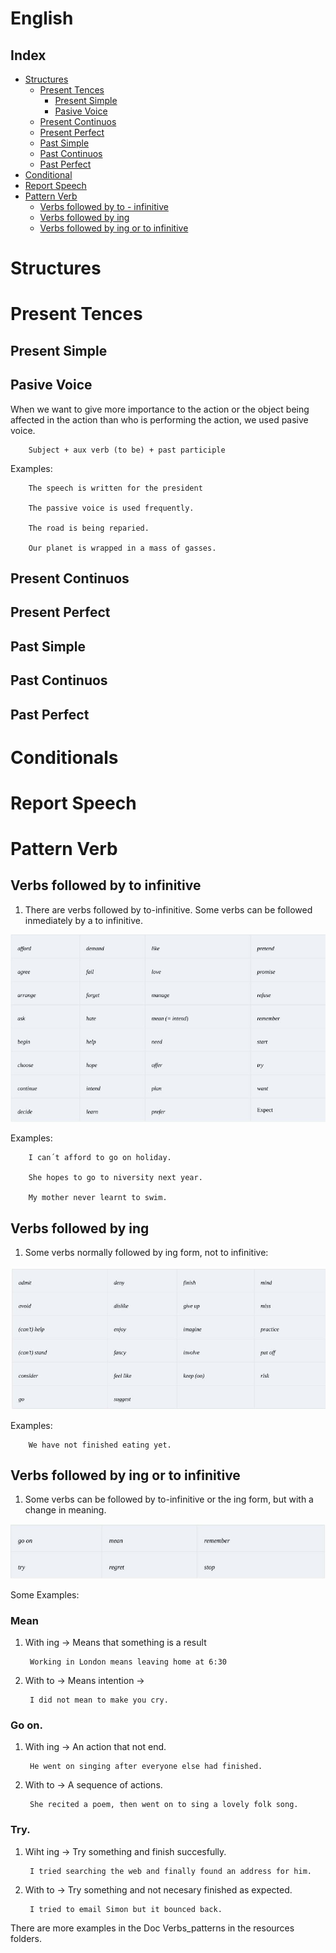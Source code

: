 ﻿# English

## Index

* [Structures](#Structures)
	* [Present Tences](#Present-Tences)
    	* [Present Simple](#Present-Simple)
    	* [Pasive Voice](#Pasive-Voice)
    * [Present Continuos](#Present-Continuos)
    * [Present Perfect](#Present-Perfect) 
    * [Past Simple](#Past-Simple)
    * [Past Continuos](#Past-Continuos)
    * [Past Perfect](#Past-Perfect) 
* [Conditional](#Conditionals)    
* [Report Speech](#Report-Speech) 
* [Pattern Verb](#Pattern-Verb)    
	* [Verbs followed by to - infinitive](#Verbs-followed-by-to-infinitive)    
	* [Verbs followed by ing](#Verbs-followed-by-ing)    
	* [Verbs followed by ing or to infinitive](#Verbs-followed-by-ing-or-to-infinitive)    

# Structures

# Present Tences

## Present Simple    

## Pasive Voice

When we want to give more importance to the action or the object being affected in the action than who is performing the action, we used pasive voice.

		Subject + aux verb (to be) + past participle

Examples:

		The speech is written for the president

		The passive voice is used frequently.

		The road is being reparied.		

		Our planet is wrapped in a mass of gasses.

## Present Continuos   

## Present Perfect   

## Past Simple    

## Past Continuos   

## Past Perfect   

# Conditionals

# Report Speech

# Pattern Verb

## Verbs followed by to infinitive

1. There are verbs followed by to-infinitive. Some verbs can be followed inmediately by a to infinitive.

![](https://github.com/andresmontoyab/EnglishRepository/blob/master/resources/pattern-verb-to-infinitive.JPG) 

Examples:

		I can´t afford to go on holiday.

		She hopes to go to niversity next year.

		My mother never learnt to swim.

## Verbs followed by ing

1. Some verbs normally followed by ing form, not to infinitive:

![](https://github.com/andresmontoyab/EnglishRepository/blob/master/resources/pattern-verb-ing.JPG) 

Examples:

		We have not finished eating yet.

## Verbs followed by ing or to infinitive

1. Some verbs can be followed by to-infinitive or the ing form, but with a change in meaning.

![](https://github.com/andresmontoyab/EnglishRepository/blob/master/resources/pattern-verb-mix.JPG) 

Some Examples:

### Mean

1. With ing -> Means that something is a result

		Working in London means leaving home at 6:30

2. With to -> Means intention -> 
		
		I did not mean to make you cry.		

### Go on.

1. With ing -> An action that not end.

		He went on singing after everyone else had finished.

2. With to -> A sequence of actions.

		She recited a poem, then went on to sing a lovely folk song.

### Try.

1. Wiht ing -> Try something and finish succesfully.

		I tried searching the web and finally found an address for him.

2. With to -> Try something and not necesary finished as expected.

		I tried to email Simon but it bounced back.				

There are more examples in the Doc Verbs_patterns in the resources folders.

